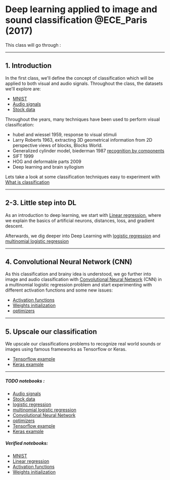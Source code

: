 # Deep learning applied to image and sound classification @ECE_Paris (2017)




This class will go through :

---
## 1. Introduction
In the first class, we'll define the concept of classification which will be applied to both visual and audio signals.
Throughout the class, the datasets we'll explore are:
- [MNIST](https://nbviewer.jupyter.org/github/marc-moreaux/Deep-Learning-classes/blob/master/notebooks/dataset_MNIST.ipynb)
- [Audio signals]()
- [Stock data]()

Throughout the years, many techniques have been used to perform visual classification:
- hubel and wiessel 1959, response to visual stimuli 
- Larry Roberts 1963, extracting 3D geometrical information from 2D perspective views of blocks, Blocks World.
- Generalized cylinder model, biederman 1987 [recognition by components](https://www.google.fr/url?sa=t&rct=j&q=&esrc=s&source=web&cd=1&cad=rja&uact=8&ved=0ahUKEwjp46-fuf7UAhUC1hQKHdZjDbYQFggoMAA&url=http%3A%2F%2Fwww.cs.cmu.edu%2F~efros%2Fcourses%2FLBMV09%2Fpresentations%2FObjectsParts.ppt&usg=AFQjCNF6ZRmjAYKnSe_NgcMKh4UDcFVrYQ)
- SIFT 1999
- HOG and deformable parts 2009
- Deep learning and brain syllogism

Lets take a look at some classification techniques easy to experiment with [What is classification](https://nbviewer.jupyter.org/github/marc-moreaux/Deep-Learning-classes/blob/master/notebooks/Classification.ipynb)

---
## 2-3. Little step into DL
As an introduction to deep learning, we start with [Linear regression](https://nbviewer.jupyter.org/github/marc-moreaux/Deep-Learning-classes/blob/master/notebooks/linear_regression.ipynb), where we explain the basics of artificial neurons, distances, loss, and gradient descent.

Afterwards, we dig deeper into Deep Learning with [logistic regression](https://nbviewer.jupyter.org/github/marc-moreaux/Deep-Learning-classes/blob/master/notebooks/Logistic_regression.ipynb) and [multinomial logistic regression]()

---
## 4. Convolutional Neural Network (CNN)
As this classification and brainy idea is understood, we go further into image and audio classification with [Convolutional Neural Network]() (CNN) in a multinomial logistic regression problem and start experimenting with different activation functions and some new issues:
- [Activation functions](https://nbviewer.jupyter.org/github/marc-moreaux/Deep-Learning-classes/blob/master/notebooks/activation.ipynb)
- [Weights initialization](https://nbviewer.jupyter.org/github/marc-moreaux/Deep-Learning-classes/blob/master/notebooks/activations_initializers.ipynb)
- [optimizers]()

---
## 5. Upscale our classification
We upscale our classifications problems to recognize real world sounds or images using famous frameworks as Tensorflow or Keras.
- [Tensorflow example]()
- [Keras example]()



---
##### TODO notebooks : 
- [Audio signals]()
- [Stock data]()
- [logistic regression](https://nbviewer.jupyter.org/github/marc-moreaux/Deep-Learning-classes/blob/master/notebooks/Logistic_regression.ipynb)
- [multinomial logistic regression]()
- [Convolutional Neural Network]()
- [optimizers]()
- [Tensorflow example]()
- [Keras example]()


##### Verified notebooks:
- [MNIST](https://nbviewer.jupyter.org/github/marc-moreaux/Deep-Learning-classes/blob/master/notebooks/dataset_MNIST.ipynb)
- [Linear regression](https://nbviewer.jupyter.org/github/marc-moreaux/Deep-Learning-classes/blob/master/notebooks/linear_regression.ipynb)
- [Activation functions](https://nbviewer.jupyter.org/github/marc-moreaux/Deep-Learning-classes/blob/master/notebooks/activation.ipynb)
- [Weights initialization](https://nbviewer.jupyter.org/github/marc-moreaux/Deep-Learning-classes/blob/master/notebooks/activations_initializers.ipynb)